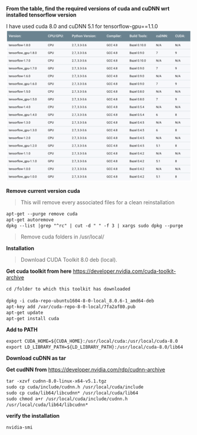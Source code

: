 **From the table, find the required versions of cuda and cuDNN wrt installed tensorflow version**

I have used cuda 8.0 and cuDNN 5.1 for tensorflow-gpu==1.1.0
![file](Screenshot.png)

**Remove current version cuda** 
>This will remove every associated files for a clean reinstallation
```
apt-get --purge remove cuda
apt-get autoremove
dpkg --list |grep "^rc" | cut -d " " -f 3 | xargs sudo dpkg --purge
```
>Remove cuda folders in /usr/local/

**Installation**
>Download CUDA Toolkit 8.0  deb (local). 

**Get cuda toolkit from here**
https://developer.nvidia.com/cuda-toolkit-archive
```
cd /folder to which this toolkit has downloaded

dpkg -i cuda-repo-ubuntu1604-8-0-local_8.0.6-1_amd64-deb
apt-key add /var/cuda-repo-8-0-local/7fa2af80.pub
apt-get update
apt-get install cuda
```
**Add to PATH**
```export PATH=${PATH}:/usr/local/cuda-8.0/bin
export CUDA_HOME=${CUDA_HOME}:/usr/local/cuda:/usr/local/cuda-8.0
export LD_LIBRARY_PATH=${LD_LIBRARY_PATH}:/usr/local/cuda-8.0/lib64
```
**Download cuDNN as tar**

**Get cudNN from**
https://developer.nvidia.com/rdp/cudnn-archive
```
tar -xzvf cudnn-8.0-linux-x64-v5.1.tgz
sudo cp cuda/include/cudnn.h /usr/local/cuda/include
sudo cp cuda/lib64/libcudnn* /usr/local/cuda/lib64
sudo chmod a+r /usr/local/cuda/include/cudnn.h /usr/local/cuda/lib64/libcudnn*
```

**verify the installation**
```
nvidia-smi
```
